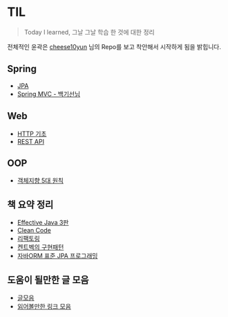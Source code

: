 

# TIL

> Today I learned, 그날 그날 학습 한 것에 대한 정리

전체적인 윤곽은 [cheese10yun](<https://github.com/cheese10yun/>) 님의 Repo를 보고 착안해서 시작하게 됨을 밝힙니다.

## Spring

- [JPA](./spring/jpa.md)
- [Spring MVC - 백기선님](./spring/spring-mvc-inflearn.md)

  

## Web

- [HTTP 기초](./web/http.md)
- [REST API](./web/rest-api.md)



## OOP

- [객체지향 5대 원칙](./oop/객체지향5대원칙.md)



## 책 요약 정리

- [Effective Java 3판](./book/effective-java.md)
- [Clean Code](./book/clean-code.md)
- [리팩토링](./book/리팩토링.md)
- [켄트벡의 구현패턴](./book/켄트벡의구현패턴.md)
- [자바ORM 표준 JPA 프로그래밍](./book/jpa.md)



## 도움이 될만한 글 모음

- [글모음](./ref/글모음.md)
- [읽어볼만한 링크 모음](./ref/링크모음.md)



